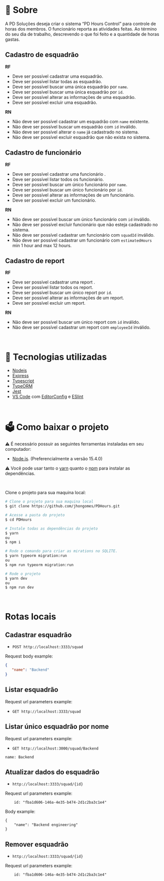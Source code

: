 # 📜 Sobre
  
  A PD Soluções deseja criar o sistema “PD Hours Control” para controle de horas dos membros. O funcionário reporta as atividades feitas. Ao término do seu dia de trabalho, descrevendo o que foi feito e a quantidade de horas gastas.

## Cadastro de esquadrão

**RF**

- Deve ser possível cadastrar uma esquadrão.
- Deve ser possível listar todas as esquadrão.
- Deve ser possível buscar uma única esquadrão por `name`.
- Deve ser possível buscar uma única esquadrão por `id`.
- Deve ser possível alterar as informações de uma esquadrão.
- Deve ser possível excluir uma esquadrão. 

**RN**

- Não deve ser possível cadastrar um esquadrão com `name` existente.
- Não deve ser possível buscar um esquadrão com `id` inválido.
- Não deve ser possível alterar o `name` já cadastrado no sistema.
- Não deve ser possível excluir esquadrão que não exista no sistema.

## Cadastro de funcionário

**RF**

- Deve ser possível cadastrar uma funcionário .
- Deve ser possível listar todos os funcionário.
- Deve ser possível buscar um único funcionário por `name`.
- Deve ser possível buscar um único funcionário por `id`.
- Deve ser possível alterar as informações de um funcionário.
- Deve ser possível excluir um funcionário.

**RN**

- Não deve ser possível buscar um único funcionário com `id` inválido.
- Não deve ser possível excluir funcionário que não esteja cadastrado no sistema.
- Não deve ser possível cadastrar um funcionário com `squadId` inválido.
- Não deve ser possível cadastrar um funcionário com `estimatedHours` min 1 hour and max 12 hours.


## Cadastro de report

**RF**

- Deve ser possível cadastrar uma report .
- Deve ser possível listar todos os report.
- Deve ser possível buscar um único report por `id`.
- Deve ser possível alterar as informações de um report.
- Deve ser possível excluir um report.

**RN**

- Não deve ser possível buscar um único report com `id` inválido.
- Não deve ser possível cadastrar um report com `employeeId` inválido.

<br>

# 🔧 Tecnologias utilizadas

- [Nodejs](https://nodejs.org/en/)
- [Express](http://expressjs.com/pt-br/)
- [Typescript](https://docs.microsoft.com/pt-br/archive/msdn-magazine/2015/january/typescript-understanding-typescript)
- [TypeORM](https://typeorm.io/#/)
- [Jest](https://jestjs.io)
- [VS Code](https://code.visualstudio.com/) com [EditorConfig](https://marketplace.visualstudio.com/items?itemName=EditorConfig.EditorConfig) e [ESlint](https://marketplace.visualstudio.com/items?itemName=dbaeumer.vscode-eslint)

<br>

# 🗳 Como baixar o projeto

⚠ É necessário possuir as seguintes ferramentas instaladas em seu computador:
- [Node.js](https://nodejs.org/en/). (Preferencialmente a versão 15.4.0)


⚠ Você pode usar tanto o [yarn](https://yarnpkg.com/) quanto o [npm]() para instalar as dependências.


<br/>

Clone o projeto para sua maquina local:
```bash
# Clone o projeto para sua maquina local
$ git clone https://github.com/jhongomes/PDHours.git

# Acesse a pasta do projeto
$ cd PDHours

# Instale todas as dependências do projeto
$ yarn 
ou
$ npm i

# Rode o comando para criar as mirations no SQLITE.
$ yarn typeorm migration:run
ou
$ npm run typeorm migration:run

# Rode o projeto
$ yarn dev
ou
$ npm run dev
```
<br />

# Rotas locais

## Cadastrar esquadrão
* `POST http://localhost:3333/squad`

Request body example:
 ```json
{
	"name": "Backend"
}

 ```

## Listar esquadrão

Request url parameters example:

* `GET http://localhost:3333/squad`

## Listar único esquadrão por nome

Request url parameters example:

* `GET http://localhost:3000/squad/Backend`

 ``` name: Backend   ```

## Atualizar dados do esquadrão

* `http://localhost:3333/squad/{id}`

Request url parameters example:
```
    id: "fba1d606-146a-4e35-b474-2d1c2ba3c1e4"
```

Body example:
```
{
	"name": "Backend engineering"
}
```

## Remover esquadrão
* `http://localhost:3333/squad/{id}`
  
Request url parameters example:
```
    id: "fba1d606-146a-4e35-b474-2d1c2ba3c1e4"  
```
